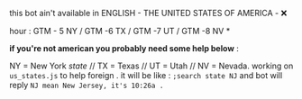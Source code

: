 this bot ain't available in ENGLISH - THE UNITED STATES OF AMERICA - ❌

hour : GTM - 5 NY / GTM -6 TX  / GTM -7 UT / GTM -8 NV *

__if you're not american you probably need some help below__ :

NY = New York *state* // TX = Texas // UT = Utah // NV = Nevada.
working on `us_states.js` to help foreign . it will be like : `;search state NJ` and bot will reply `NJ mean New Jersey, it's 10:26a .`
